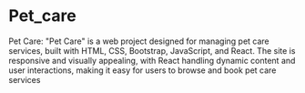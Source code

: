# Pet_care
Pet Care: "Pet Care" is a web project designed for managing pet care services, built with HTML, CSS,  Bootstrap, JavaScript, and React. The site is responsive and visually appealing, with React handling dynamic  content and user interactions, making it easy for users to browse and book pet care services

